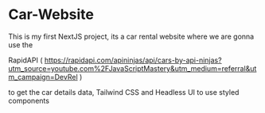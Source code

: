 # Car-Website
This is my first NextJS project, its a car rental website where we are gonna use the 

RapidAPI ( https://rapidapi.com/apininjas/api/cars-by-api-ninjas?utm_source=youtube.com%2FJavaScriptMastery&utm_medium=referral&utm_campaign=DevRel ) 

to get the car details data, Tailwind CSS and Headless UI to use styled components

